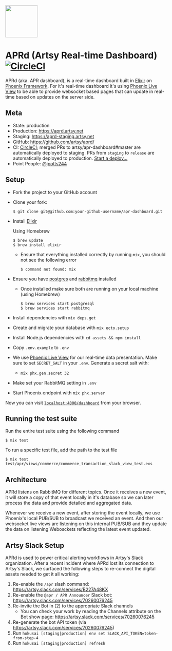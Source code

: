 <img src="/assets/static/images/APR.png" width="100px" />

# APRd (Artsy Real-time Dashboard) [![CircleCI](https://circleci.com/gh/artsy/aprd.svg?style=svg)](https://circleci.com/gh/artsy/aprd)

APRd (aka. APR dashboard), is a real-time dashboard built in [Elixir](https://elixir-lang.org/) on [Phoenix Framework](https://phoenixframework.org/). For it's real-time dashboard it's using [Phoenix Live View](https://github.com/phoenixframework/phoenix_live_view) to be able to provide websocket based pages that can update in real-time based on updates on the server side.

## Meta

- State: production
- Production: https://aprd.artsy.net
- Staging: https://aprd-staging.artsy.net
- GitHub: https://github.com/artsy/aprd/
- CI: [CircleCI](https://circleci.com/gh/artsy/apr-dashboard); merged PRs to artsy/apr-dashboard#master are automatically deployed to staging. PRs from `staging` to `release` are automatically deployed to production. [Start a deploy...](https://github.com/artsy/apr-dashboard/compare/release...staging?expand=1)
- Point People: [@jpotts244](https://github.com/jpotts244)

## Setup

- Fork the project to your GitHub account

- Clone your fork:
  ```
  $ git clone git@github.com:your-github-username/apr-dashboard.git
  ```
- Install [Elixir](https://elixir-lang.org/install.html)

  Using Homebrew
  ```
  $ brew update
  $ brew install elixir
  ```
  - Ensure that everything installed correctly by running `mix`, you should not see the following error
    ```
    $ command not found: mix
    ```

- Ensure you have [postgres](https://www.postgresql.org/download/) and [rabbitmq](https://www.rabbitmq.com/download.html) installed
  - Once installed make sure both are running on your local machine (using Homebrew)
    ```
    $ brew services start postgresql
    $ brew services start rabbitmq
    ```  
- Install dependencies with `mix deps.get`
- Create and migrate your database with `mix ecto.setup`
- Install Node.js dependencies with `cd assets && npm install`
- Copy `.env.example` to `.env`
- We use [Phoenix Live View](https://github.com/phoenixframework/phoenix_live_view) for our real-time data presentation. Make sure to set `SECRET_SALT` in your `.env`. Generate a secret salt with:
  - `mix phx.gen.secret 32`
- Make set your RabbitMQ setting in `.env`
- Start Phoenix endpoint with `mix phx.server`

Now you can visit [`localhost:4000/dashboard`](http://localhost:4000/dashboard) from your browser.

## Running the test suite

Run the entire test suite using the following command
```
$ mix test
```

To run a specific test file, add the path to the test file
```
$ mix test test/apr/views/commerce/commerce_transaction_slack_view_test.exs
```

## Architecture

APRd listens on RabbitMQ for different topics. Once it receives a new event, it will store a copy of that event locally in it's database so we can later process the data and provide detailed and aggregated data.

Whenever we receive a new event, after storing the event locally, we use Phoenix's local PUB/SUB to broadcast we received an event. And then our websocket live views are listening on this internal PUB/SUB and they update the data on listening Webosckets reflecting the latest event updated.

## Artsy Slack Setup

APRd is used to power critical alerting workflows in Artsy's Slack organization. After a recent incident where APRd lost its connection to Artsy's Slack, we surfaced the following steps to re-connect the digital assets needed to get it all working:

1. Re-enable the `/apr` slash command: https://artsy.slack.com/services/B227A48KX
1. Re-enable the `@apr / APR Announcer` Slack bot: https://artsy.slack.com/services/70260076245
1. Re-invite the Bot in (2) to the appropriate Slack channels
    - You can check your work by reading the Channels attribute on the Bot show page: https://artsy.slack.com/services/70260076245
1. Re-generate the bot API token (via https://artsy.slack.com/services/70260076245)
1. Run `hokusai [staging|production] env set SLACK_API_TOKEN=token-from-step-4`
1. Run `hokusai [staging|production] refresh`
